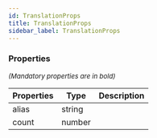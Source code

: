 ```yaml
---
id: TranslationProps
title: TranslationProps
sidebar_label: TranslationProps
---
```




### Properties

<font size="2"><i>(Mandatory properties are in bold)</i></font>

| Properties | Type | Description |
| --------- | ---- | ----------- |
| alias | string |  |
| count | number |  |
